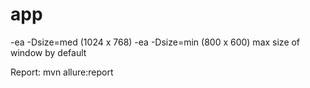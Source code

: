 # app

-ea -Dsize=med (1024 x 768) 
-ea -Dsize=min (800 x 600) 
max size of window by default

Report:
mvn allure:report

